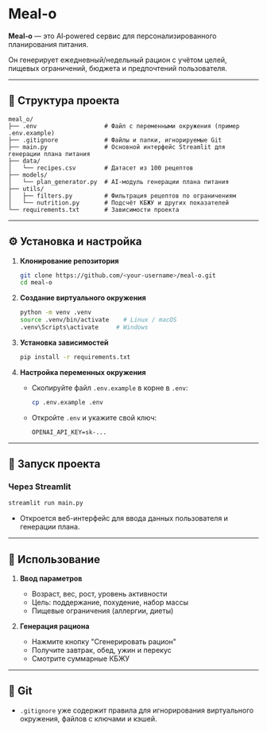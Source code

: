 # Meal-o

**Meal‑o** — это AI‑powered сервис для персонализированного планирования питания.

Он генерирует ежедневный/недельный рацион с учётом целей, пищевых ограничений, бюджета и предпочтений пользователя.

---

## 📂 Структура проекта

```text
meal_o/
├── .env                   # Файл с переменными окружения (пример .env.example)
├── .gitignore             # Файлы и папки, игнорируемые Git
├── main.py                # Основной интерфейс Streamlit для генерации плана питания
├── data/
│   └── recipes.csv        # Датасет из 100 рецептов
├── models/
│   └── plan_generator.py  # AI‑модуль генерации плана питания
├── utils/
│   ├── filters.py         # Фильтрация рецептов по ограничениям
│   └── nutrition.py       # Подсчёт КБЖУ и других показателей
└── requirements.txt       # Зависимости проекта
```

---

## ⚙️ Установка и настройка

1. **Клонирование репозитория**

   ```bash
   git clone https://github.com/<your-username>/meal-o.git
   cd meal-o
   ```

2. **Создание виртуального окружения**

   ```bash
   python -m venv .venv
   source .venv/bin/activate    # Linux / macOS
   .venv\Scripts\activate     # Windows
   ```

3. **Установка зависимостей**

   ```bash
   pip install -r requirements.txt
   ```

4. **Настройка переменных окружения**

   - Скопируйте файл `.env.example` в корне в `.env`:
     ```bash
     cp .env.example .env
     ```
   - Откройте `.env` и укажите свой ключ:
     ```dotenv
     OPENAI_API_KEY=sk-...
     ```

---

## 🚀 Запуск проекта

### Через Streamlit

```bash
streamlit run main.py
```

- Откроется веб-интерфейс для ввода данных пользователя и генерации плана.

---

## 🔧 Использование

1. **Ввод параметров**

   - Возраст, вес, рост, уровень активности
   - Цель: поддержание, похудение, набор массы
   - Пищевые ограничения (аллергии, диеты)

2. **Генерация рациона**

   - Нажмите кнопку "Сгенерировать рацион"
   - Получите завтрак, обед, ужин и перекус
   - Смотрите суммарные КБЖУ

---

## 📝 Git

- `.gitignore` уже содержит правила для игнорирования виртуального окружения, файлов с ключами и кэшей.
